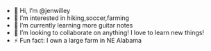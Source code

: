 - 👋 Hi, I’m @jenwilley
- 👀 I’m interested in hiking,soccer,farming
- 🌱 I’m currently learning more guitar notes
- 💞️ I’m looking to collaborate on anything! I love to learn new things!
- ⚡ Fun fact: I own a large farm in NE Alabama

<!---
jenwilley18/jenwilley18 is a ✨ special ✨ repository because its `README.md` (this file) appears on your GitHub profile.
You can click the Preview link to take a look at your changes.
--->
